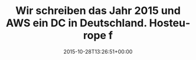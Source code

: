 ---
retweeted: false
source: <a href="http://corebird.baedert.org" rel="nofollow">Corebird</a>
entities:
  hashtags: []
  symbols: []
  user_mentions: []
  urls:
  - url: https://t.co/aqqKN0ombr
    expanded_url: https://www.hosteurope.de/datadock
    display_url: hosteurope.de/datadock
    indices:
    - '117'
    - '140'
display_text_range:
- '0'
- '140'
favorite_count: '1'
id_str: '659360680039026688'
truncated: false
retweet_count: '1'
id: '659360680039026688'
possibly_sensitive: false
created_at: Wed Oct 28 13:26:51 +0000 2015
favorited: false
full_text: Wir schreiben das Jahr 2015 und AWS ein DC in Deutschland. Hosteurope fährt
  seine Racks mit dem LKW durch die Lande.
lang: de
quote_url: https://www.hosteurope.de/datadock
tags:
- pesos/twitter
date: '2015-10-28T13:26:51+00:00'
src: https://twitter.com/bascht/status/659360680039026688
original_url: https://twitter.com/bascht/status/659360680039026688
type: twitter_tweet
text: Wir schreiben das Jahr 2015 und AWS ein DC in Deutschland. Hosteurope fährt
  seine Racks mit dem LKW durch die Lande.
title: Wir schreiben das Jahr 2015 und AWS ein DC in Deutschland. Hosteurope f

---